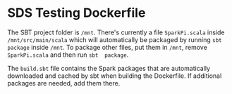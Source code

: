 # SDS Testing Dockerfile

The SBT project folder is `/mnt`. There's currently a file `SparkPi.scala` inside 
`/mnt/src/main/scala` which will automatically be packaged by running `sbt package` inside 
`/mnt`. To package other files, put them in `/mnt`, remove `SparkPi.scala` and then run `sbt 
package`.

The `build.sbt` file contains the Spark packages that are automatically downloaded and cached by 
sbt when building the Dockerfile. If additional packages are needed, add them there.
